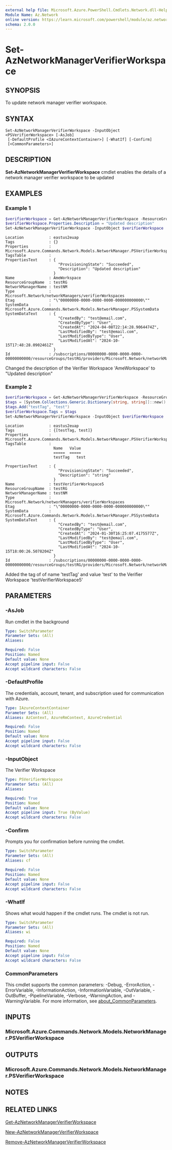 ```yaml
---
external help file: Microsoft.Azure.PowerShell.Cmdlets.Network.dll-Help.xml
Module Name: Az.Network
online version: https://learn.microsoft.com/powershell/module/az.network/set-aznetworkmanagerverifierworkspace
schema: 2.0.0
---
```


# Set-AzNetworkManagerVerifierWorkspace

## SYNOPSIS
To update network manager verifier workspace.

## SYNTAX

```
Set-AzNetworkManagerVerifierWorkspace -InputObject <PSVerifierWorkspace> [-AsJob]
 [-DefaultProfile <IAzureContextContainer>] [-WhatIf] [-Confirm]
 [<CommonParameters>]
```

## DESCRIPTION
**Set-AzNetworkManagerVerifierWorkspace** cmdlet enables the details of a network manager verifier workspace to be updated
## EXAMPLES

### Example 1
```powershell
$verifierWorkspace = Get-AzNetworkManagerVerifierWorkspace -ResourceGroupName "testRG" -NetworkManagerName "testNM" -Name "AmeWorkspace"
$verifierWorkspace.Properties.Description = "Updated description"
Set-AzNetworkManagerVerifierWorkspace -InputObject $verifierWorkspace
```

```output
Location           : eastus2euap
Tags               : {}
Properties         : Microsoft.Azure.Commands.Network.Models.NetworkManager.PSVerifierWorkspaceProperties
TagsTable          :
PropertiesText     : {
                       "ProvisioningState": "Succeeded",
                       "Description": "Updated description"
                     }
Name               : AmeWorkspace
ResourceGroupName  : testRG
NetworkManagerName : testNM
Type               : Microsoft.Network/networkManagers/verifierWorkspaces
Etag               : "\"00000000-0000-0000-0000-000000000000\""
SystemData         : Microsoft.Azure.Commands.Network.Models.NetworkManager.PSSystemData
SystemDataText     : {
                       "CreatedBy": "test@email.com",
                       "CreatedByType": "User",
                       "CreatedAt": "2024-04-08T22:14:28.9064474Z",
                       "LastModifiedBy": "test@email.com",
                       "LastModifiedByType": "User",
                       "LastModifiedAt": "2024-10-15T17:48:28.0902461Z"
                     }
Id                 : /subscriptions/00000000-0000-0000-0000-00000000000/resourceGroups/testRG/providers/Microsoft.Network/networkManagers/testNM/verifierWorkspaces/AmeWorkspace

```

Changed the description of the Verifier Workspace 'AmeWorkspace' to "Updated description"
### Example 2
```powershell
$verifierWorkspace = Get-AzNetworkManagerVerifierWorkspace -ResourceGroupName "testRG" -NetworkManagerName "testNM" -Name "testVerifierWorkspace5"
$tags = [System.Collections.Generic.Dictionary[string, string]]::new()
$tags.Add("testTag", "test")
$verifierWorkspace.Tags = $tags
Set-AzNetworkManagerVerifierWorkspace -InputObject $verifierWorkspace
```

```output
Location           : eastus2euap
Tags               : {[testTag, test]}
Properties         : Microsoft.Azure.Commands.Network.Models.NetworkManager.PSVerifierWorkspaceProperties
TagsTable          :
                     Name   Value
                     =====  =====
                     testTag   test

PropertiesText     : {
                       "ProvisioningState": "Succeeded",
                       "Description": "string"
                     }
Name               : testVerifierWorkspace5
ResourceGroupName  : testRG
NetworkManagerName : testNM
Type               : Microsoft.Network/networkManagers/verifierWorkspaces
Etag               : "\"00000000-0000-0000-0000-000000000000\""
SystemData         : Microsoft.Azure.Commands.Network.Models.NetworkManager.PSSystemData
SystemDataText     : {
                       "CreatedBy": "test@email.com",
                       "CreatedByType": "User",
                       "CreatedAt": "2024-01-30T16:25:07.4175577Z",
                       "LastModifiedBy": "test@email.com",
                       "LastModifiedByType": "User",
                       "LastModifiedAt": "2024-10-15T18:00:26.5078204Z"
                     }
Id                 : /subscriptions/00000000-0000-0000-0000-00000000000/resourceGroups/testRG/providers/Microsoft.Network/networkManagers/testNM/verifierWorkspaces/testVerifierWorkspace5
```

Added the tag of of name 'testTag' and value 'test' to the Verifier Workspace 'testVerifierWorkspace5'

## PARAMETERS

### -AsJob
Run cmdlet in the background

```yaml
Type: SwitchParameter
Parameter Sets: (All)
Aliases:

Required: False
Position: Named
Default value: None
Accept pipeline input: False
Accept wildcard characters: False
```

### -DefaultProfile
The credentials, account, tenant, and subscription used for communication with Azure.

```yaml
Type: IAzureContextContainer
Parameter Sets: (All)
Aliases: AzContext, AzureRmContext, AzureCredential

Required: False
Position: Named
Default value: None
Accept pipeline input: False
Accept wildcard characters: False
```

### -InputObject
The Verifier Workspace

```yaml
Type: PSVerifierWorkspace
Parameter Sets: (All)
Aliases:

Required: True
Position: Named
Default value: None
Accept pipeline input: True (ByValue)
Accept wildcard characters: False
```

### -Confirm
Prompts you for confirmation before running the cmdlet.

```yaml
Type: SwitchParameter
Parameter Sets: (All)
Aliases: cf

Required: False
Position: Named
Default value: None
Accept pipeline input: False
Accept wildcard characters: False
```

### -WhatIf
Shows what would happen if the cmdlet runs.
The cmdlet is not run.

```yaml
Type: SwitchParameter
Parameter Sets: (All)
Aliases: wi

Required: False
Position: Named
Default value: None
Accept pipeline input: False
Accept wildcard characters: False
```

### CommonParameters
This cmdlet supports the common parameters: -Debug, -ErrorAction, -ErrorVariable, -InformationAction, -InformationVariable, -OutVariable, -OutBuffer, -PipelineVariable, -Verbose, -WarningAction, and -WarningVariable. For more information, see [about_CommonParameters](http://go.microsoft.com/fwlink/?LinkID=113216).

## INPUTS

### Microsoft.Azure.Commands.Network.Models.NetworkManager.PSVerifierWorkspace

## OUTPUTS

### Microsoft.Azure.Commands.Network.Models.NetworkManager.PSVerifierWorkspace

## NOTES

## RELATED LINKS
[Get-AzNetworkManagerVerifierWorkspace](./Get-AzNetworkManagerVerifierWorkspace.md)

[New-AzNetworkManagerVerifierWorkspace](./New-AzNetworkManagerVerifierWorkspace.md)

[Remove-AzNetworkManagerVerifierWorkspace](./Remove-AzNetworkManagerVerifierWorkspace.md)
